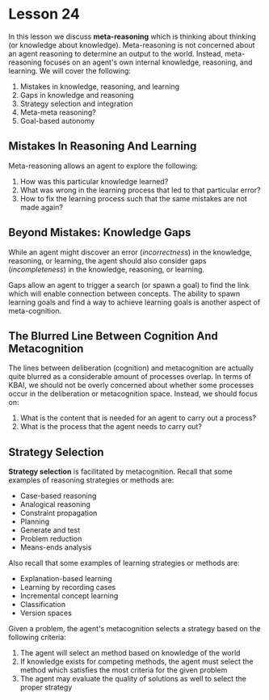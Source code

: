 # Lesson 24

In this lesson we discuss **meta-reasoning** which is thinking about thinking (or knowledge about knowledge). Meta-reasoning is not concerned about an agent reasoning to determine an output to the world. Instead, meta-reasoning focuses on an agent's own internal knowledge, reasoning, and learning. We will cover the following:

1. Mistakes in knowledge, reasoning, and learning
2. Gaps in knowledge and reasoning
3. Strategy selection and integration
4. Meta-meta reasoning?
5. Goal-based autonomy

## Mistakes In Reasoning And Learning

Meta-reasoning allows an agent to explore the following:

1. How was this particular knowledge learned?
2. What was wrong in the learning process that led to that particular error?
3. How to fix the learning process such that the same mistakes are not made again?

## Beyond Mistakes: Knowledge Gaps

While an agent might discover an error (_incorrectness_) in the knowledge, reasoning, or learning, the agent should also consider gaps (_incompleteness_) in the knowledge, reasoning, or learning.

Gaps allow an agent to trigger a search (or spawn a goal) to find the link which will enable connection between concepts. The ability to spawn learning goals and find a way to achieve learning goals is another aspect of meta-cognition.

## The Blurred Line Between Cognition And Metacognition

The lines between deliberation (cognition) and metacognition are actually quite blurred as a considerable amount of processes overlap. In terms of KBAI, we should not be overly concerned about whether some processes occur in the deliberation or metacognition space. Instead, we should focus on:

1. What is the content that is needed for an agent to carry out a process?
2. What is the process that the agent needs to carry out?

## Strategy Selection

**Strategy selection** is facilitated by metacognition. Recall that some examples of reasoning strategies or methods are:

- Case-based reasoning
- Analogical reasoning
- Constraint propagation
- Planning
- Generate and test
- Problem reduction
- Means-ends analysis

Also recall that some examples of learning strategies or methods are:

- Explanation-based learning
- Learning by recording cases
- Incremental concept learning
- Classification
- Version spaces

Given a problem, the agent's metacognition selects a strategy based on the following criteria:

1. The agent will select an method based on knowledge of the world
2. If knowledge exists for competing methods, the agent must select the method which satisfies the most criteria for the given problem
3. The agent may evaluate the quality of solutions as well to select the proper strategy
